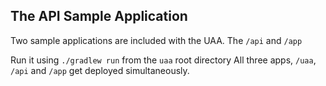 ## The API Sample Application

Two sample applications are included with the UAA. The `/api` and `/app`

Run it using `./gradlew run` from the `uaa` root directory
All three apps, `/uaa`, `/api` and `/app` get deployed
simultaneously.
